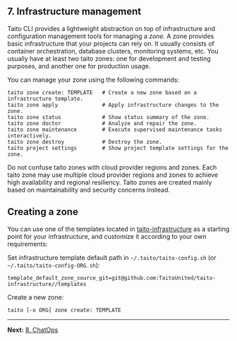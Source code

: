 ## 7. Infrastructure management

Taito CLI provides a lightweight abstraction on top of infrastructure and configuration management tools for managing a *zone*. A zone provides basic infrastructure that your projects can rely on. It usually consists of container orchestration, database clusters, monitoring systems, etc. You usually have at least two taito zones: one for development and testing purposes, and another one for production usage.

You can manage your zone using the following commands:

    taito zone create: TEMPLATE   # Create a new zone based on a infrastructure template.
    taito zone apply              # Apply infrastructure changes to the zone.
    taito zone status             # Show status summary of the zone.
    taito zone doctor             # Analyze and repair the zone.
    taito zone maintenance        # Execute supervised maintenance tasks interactively.
    taito zone destroy            # Destroy the zone.
    taito project settings        # Show project template settings for the zone.

Do not confuse taito zones with cloud provider regions and zones. Each taito zone may use multiple cloud provider regions and zones to achieve high availability and regional resiliency. Taito zones are created mainly based on maintainability and security concerns instead.

## Creating a zone

You can use one of the templates located in [taito-infrastructure](https://github.com/TaitoUnited/taito-infrastructure/README.md) as a starting point for your infrastructure, and customize it according to your own requirements:

Set infrastructure template default path in `~/.taito/taito-config.sh` (or `~/.taito/taito-config-ORG.sh`):

```
template_default_zone_source_git=git@github.com:TaitoUnited/taito-infrastructure//templates
```

Create a new zone:

```
taito [-o ORG] zone create: TEMPLATE
```

---

**Next:** [8. ChatOps](08-chatops.md)
